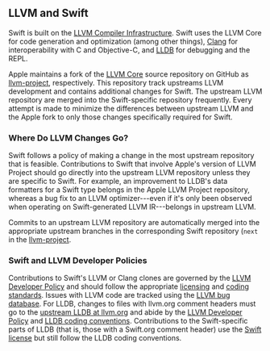 ## LLVM and Swift

Swift is built on the [LLVM Compiler Infrastructure][LLVM]. Swift uses the LLVM Core for code generation and optimization (among other things), [Clang][Clang] for interoperability with C and Objective-C, and [LLDB][LLDB] for debugging and the REPL.

Apple maintains a fork of the [LLVM
Core](https://github.com/llvm/llvm-project) source repository on
GitHub as [llvm-project][llvm-project], respectively.
This repository track upstreams LLVM development and contains
additional changes for Swift. The upstream LLVM repository
are merged into the Swift-specific repository frequently. Every
attempt is made to minimize the differences between upstream LLVM and
the Apple fork to only those changes specifically required for Swift.

### Where Do LLVM Changes Go?

Swift follows a policy of making a change in the most upstream
repository that is feasible. Contributions to Swift that involve
Apple's version of LLVM Project should go directly into the
upstream LLVM repository unless they are specific to Swift. For
example, an improvement to LLDB's data formatters for a Swift type
belongs in the Apple LLVM Project repository, whereas a bug fix to an LLVM
optimizer---even if it's only been observed when operating on
Swift-generated LLVM IR---belongs in upstream LLVM.

Commits to an upstream LLVM repository are automatically merged
into the appropriate upstream branches in the corresponding Swift
repository (`next` in the [llvm-project][llvm-project].

### Swift and LLVM Developer Policies
Contributions to Swift's LLVM or Clang clones are governed by the [LLVM
Developer Policy](http://llvm.org/docs/DeveloperPolicy.html) and
should follow the appropriate
[licensing](http://llvm.org/docs/DeveloperPolicy.html#copyright-license-and-patents)
and [coding standards](http://llvm.org/docs/CodingStandards.html).
Issues with LLVM code are tracked using the [LLVM bug database][llvm-bugs].
For LLDB, changes to files with llvm.org comment headers must go to the
[upstream LLDB at llvm.org](https://github.com/llvm/llvm-project/tree/main/lldb)
and abide by the [LLVM Developer Policy](http://llvm.org/docs/DeveloperPolicy.html)
and [LLDB coding conventions](https://llvm.org/docs/CodingStandards.html).
Contributions to the Swift-specific parts of LLDB (that is, those with a Swift.org
comment header) use the [Swift license](/community/#license) but still follow
the LLDB coding conventions.

[llvm-project]: https://github.com/apple/llvm-project
[LLVM]: http://llvm.org
[llvm-bugs]: https://bugs.llvm.org/ "LLVM Bug Tracker"
[Clang]: http://clang.llvm.org
[LLDB]: http://lldb.llvm.org
